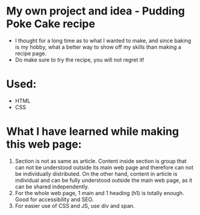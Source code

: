 # My own project and idea - Pudding Poke Cake recipe
- I thought for a long time as to what I wanted to make, and since baking is my hobby, what a better way to show off my skills than making a recipe page.
- Do make sure to try the recipe, you will not regret it!
  
# Used:
- HTML
- CSS

# What I have learned while making this web page:
1. Section is not as same as article. Content inside section is group that can not be understood outside its main web page and therefore can not be individually distributed. On the other hand, content in article is individual and can be fully understood outside the main web page, as it can be shared independently.
2. For the whole web page, 1 main and 1 heading (h1) is totally enough. Good for accessibility and SEO.
3. For easier use of CSS and JS, use div and span. 
